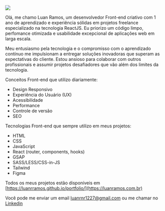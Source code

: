 <img src='https://capsule-render.vercel.app/api?type=waving&color=timeGradient&height=250&section=header&text=Luan%20Ramos&fontSize=70&fontAlignY=35&desc=Front-end%20Developer%20and%20UI%20Designer&descAlignY=50' />

Olá, me chamo Luan Ramos, um desenvolvedor Front-end criativo com 1 ano de aprendizado e experiência sólidas em projetos freelance especializado na tecnologia ReactJS. Eu priorizo um código limpo, perfomance otimizada e usabilidade excepcional de aplicações web em larga escala.


Meu entusiasmo pela tecnologia e o compromisso com o aprendizado contínuo me impulsionam a entregar soluções inovadoras que superam as expectativas do cliente. Estou ansioso para colaborar com outros profissionais e assumir projetos desafiadores que vão além dos limites da tecnologia.

Conceitos Front-end que utilizo diariamente:

- Design Responsivo
- Experiência do Usuário (UX)
- Acessibilidade
- Performance
- Controle de versão
- SEO

Tecnologias Front-end que sempre utilizo em meus projetos:

- HTML
- CSS
- JavaScript
- React (router, components, hooks)
- GSAP
- SASS/LESS/CSS-in-JS
- Tailwind
- Figma

Todos os meus projetos estão disponíveis em [https://luanrramos.github.io/portfolio/](https://luanramos.com.br)

Você pode me enviar um email luanrnr1227@gmail.com ou me chamar no [Linkedin](https://www.luanramos.com.br) 
